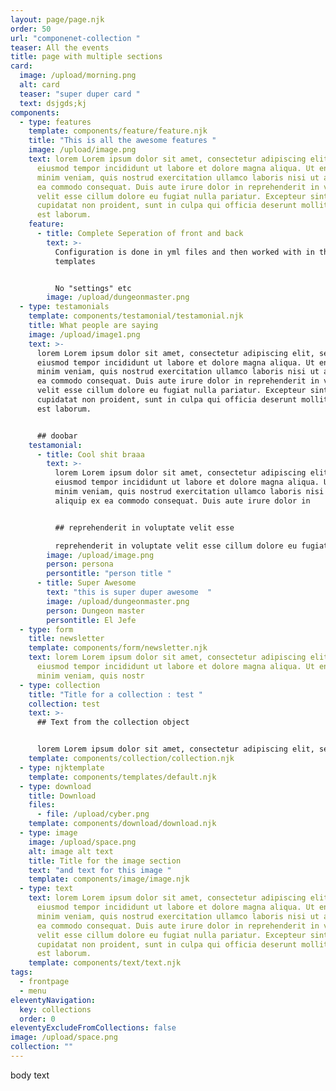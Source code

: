 ```yaml
---
layout: page/page.njk
order: 50
url: "componenet-collection "
teaser: All the events
title: page with multiple sections
card:
  image: /upload/morning.png
  alt: card
  teaser: "super duper card "
  text: dsjgds;kj
components:
  - type: features
    template: components/feature/feature.njk
    title: "This is all the awesome features "
    image: /upload/image.png
    text: lorem Lorem ipsum dolor sit amet, consectetur adipiscing elit, sed do
      eiusmod tempor incididunt ut labore et dolore magna aliqua. Ut enim ad
      minim veniam, quis nostrud exercitation ullamco laboris nisi ut aliquip ex
      ea commodo consequat. Duis aute irure dolor in reprehenderit in voluptate
      velit esse cillum dolore eu fugiat nulla pariatur. Excepteur sint occaecat
      cupidatat non proident, sunt in culpa qui officia deserunt mollit anim id
      est laborum.
    feature:
      - title: Complete Seperation of front and back
        text: >-
          Configuration is done in yml files and then worked with in the
          templates 


          No "settings" etc 
        image: /upload/dungeonmaster.png
  - type: testamonials
    template: components/testamonial/testamonial.njk
    title: What people are saying
    image: /upload/image1.png
    text: >-
      lorem Lorem ipsum dolor sit amet, consectetur adipiscing elit, sed do
      eiusmod tempor incididunt ut labore et dolore magna aliqua. Ut enim ad
      minim veniam, quis nostrud exercitation ullamco laboris nisi ut aliquip ex
      ea commodo consequat. Duis aute irure dolor in reprehenderit in voluptate
      velit esse cillum dolore eu fugiat nulla pariatur. Excepteur sint occaecat
      cupidatat non proident, sunt in culpa qui officia deserunt mollit anim id
      est laborum.


      ## doobar
    testamonial:
      - title: Cool shit braaa
        text: >-
          lorem Lorem ipsum dolor sit amet, consectetur adipiscing elit, sed do
          eiusmod tempor incididunt ut labore et dolore magna aliqua. Ut enim ad
          minim veniam, quis nostrud exercitation ullamco laboris nisi ut
          aliquip ex ea commodo consequat. Duis aute irure dolor in


          ## reprehenderit in voluptate velit esse

          reprehenderit in voluptate velit esse cillum dolore eu fugiat nulla pariatur. Excepteur sint occaecat cupidatat non proident, sunt in culpa qui officia deserunt mollit anim id est laborum.
        image: /upload/image.png
        person: persona
        persontitle: "person title "
      - title: Super Awesome
        text: "this is super duper awesome  "
        image: /upload/dungeonmaster.png
        person: Dungeon master
        persontitle: El Jefe
  - type: form
    title: newsletter
    template: components/form/newsletter.njk
    text: lorem Lorem ipsum dolor sit amet, consectetur adipiscing elit, sed do
      eiusmod tempor incididunt ut labore et dolore magna aliqua. Ut enim ad
      minim veniam, quis nostr
  - type: collection
    title: "Title for a collection : test "
    collection: test
    text: >-
      ## Text from the collection object


      lorem Lorem ipsum dolor sit amet, consectetur adipiscing elit, sed do eiusmod tempor incididunt ut labore et dolore magna aliqua. Ut enim ad minim veniam, quis nostrud exercitation ullamco laboris nisi ut aliquip ex ea commodo consequat. Duis aute irure dolor in reprehenderit in voluptate velit esse cillum dolore eu fugiat nulla pariatur. Excepteur sint occaecat cupidatat non proident, sunt in culpa qui officia deserunt mollit anim id est laborum.
    template: components/collection/collection.njk
  - type: njktemplate
    template: components/templates/default.njk
  - type: download
    title: Download
    files:
      - file: /upload/cyber.png
    template: components/download/download.njk
  - type: image
    image: /upload/space.png
    alt: image alt text
    title: Title for the image section
    text: "and text for this image "
    template: components/image/image.njk
  - type: text
    text: lorem Lorem ipsum dolor sit amet, consectetur adipiscing elit, sed do
      eiusmod tempor incididunt ut labore et dolore magna aliqua. Ut enim ad
      minim veniam, quis nostrud exercitation ullamco laboris nisi ut aliquip ex
      ea commodo consequat. Duis aute irure dolor in reprehenderit in voluptate
      velit esse cillum dolore eu fugiat nulla pariatur. Excepteur sint occaecat
      cupidatat non proident, sunt in culpa qui officia deserunt mollit anim id
      est laborum.
    template: components/text/text.njk
tags:
  - frontpage
  - menu
eleventyNavigation:
  key: collections
  order: 0
eleventyExcludeFromCollections: false
image: /upload/space.png
collection: ""
---
```


body text
